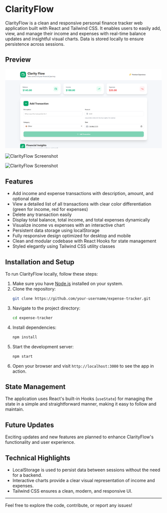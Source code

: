 # ClarityFlow

ClarityFlow is a clean and responsive personal finance tracker web application built with React and Tailwind CSS. It enables users to easily add, view, and manage their income and expenses with real-time balance updates and insightful visual charts. Data is stored locally to ensure persistence across sessions.

## Preview

![ClarityFlow Screenshot](/Preview/Preview1.png)

![ClarityFlow Screenshot](path/to/screenshot.png)

![ClarityFlow Screenshot](path/to/screenshot.png)

## Features

- Add income and expense transactions with description, amount, and optional date  
- View a detailed list of all transactions with clear color differentiation (green for income, red for expenses)  
- Delete any transaction easily  
- Display total balance, total income, and total expenses dynamically  
- Visualize income vs expenses with an interactive chart  
- Persistent data storage using localStorage  
- Fully responsive design optimized for desktop and mobile  
- Clean and modular codebase with React Hooks for state management  
- Styled elegantly using Tailwind CSS utility classes  

## Installation and Setup

To run ClarityFlow locally, follow these steps:

1. Make sure you have [Node.js](https://nodejs.org/) installed on your system.  
2. Clone the repository:
   ```bash
   git clone https://github.com/your-username/expense-tracker.git
   ```
3. Navigate to the project directory:
   ```bash
   cd expense-tracker
   ```
4. Install dependencies:
   ```bash
   npm install
   ```
5. Start the development server:
   ```bash
   npm start
   ```
6. Open your browser and visit `http://localhost:3000` to see the app in action.

## State Management

The application uses React's built-in Hooks (`useState`) for managing the state in a simple and straightforward manner, making it easy to follow and maintain.

## Future Updates

Exciting updates and new features are planned to enhance ClarityFlow's functionality and user experience.

## Technical Highlights

- LocalStorage is used to persist data between sessions without the need for a backend.  
- Interactive charts provide a clear visual representation of income and expenses.  
- Tailwind CSS ensures a clean, modern, and responsive UI.  

---

Feel free to explore the code, contribute, or report any issues!
